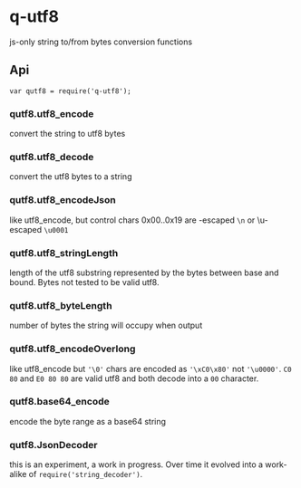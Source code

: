 q-utf8
======

js-only string to/from bytes conversion functions


Api
---

    var qutf8 = require('q-utf8');

### qutf8.utf8_encode

convert the string to utf8 bytes

### qutf8.utf8_decode

convert the utf8 bytes to a string

### qutf8.utf8_encodeJson

like utf8_encode, but control chars 0x00..0x19 are \-escaped `\n` or \u-escaped
`\u0001`

### qutf8.utf8_stringLength

length of the utf8 substring represented by the bytes between base and bound.
Bytes not tested to be valid utf8.

### qutf8.utf8_byteLength

number of bytes the string will occupy when output

### qutf8.utf8_encodeOverlong

like utf8_encode but `'\0'` chars are encoded as `'\xC0\x80'` not `'\u0000'`.
`C0 80` and `E0 80 80` are valid utf8 and both decode into a `00` character.

### qutf8.base64_encode

encode the byte range as a base64 string

### qutf8.JsonDecoder

this is an experiment, a work in progress.
Over time it evolved into a work-alike of `require('string_decoder')`.
